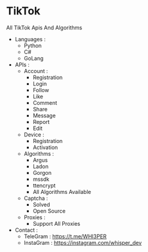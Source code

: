 # TikTok
All TikTok Apis And Algorithms
- Languages :
  - Python
  - C#
  - GoLang
- APIs :
  - Account :
    - Registration
    - Login
    - Follow
    - Like
    - Comment
    - Share
    - Message
    - Report
    - Edit
  - Device :
    - Registration
    - Activation
  - Algorithms :
    - Argus
    - Ladon
    - Gorgon
    - mssdk
    - ttencrypt
    - All Algorithms Available
  - Captcha :
    - Solved
    - Open Source
  - Proxies :
    - Support All Proxies
- Contact :
  - TeleGram : https://t.me/WHI3PER
  - InstaGram : https://instagram.com/whisper_dev
